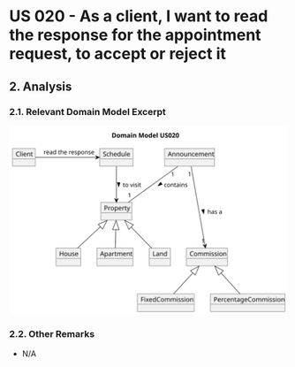 # US 020 - As a client, I want to read the response for the appointment request, to accept or reject it

## 2. Analysis

### 2.1. Relevant Domain Model Excerpt 

![Domain Model](svg/DM.svg)

### 2.2. Other Remarks

* N/A